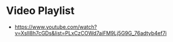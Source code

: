 # Video Playlist
- https://www.youtube.com/watch?v=XslI8h7cGDs&list=PLxCzCOWd7aiFM9Lj5G9G_76adtyb4ef7i

